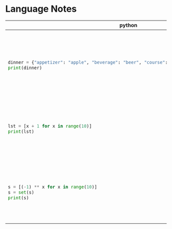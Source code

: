 # Language Notes
<table><thead><th>python</th><th>java</th></thead><tbody>
<tr>
<td>

```python

dinner = {"appetizer": "apple", "beverage": "beer", "course": "crawfish", "desert": "donut"}
print(dinner)

```

</td>
<td>

```java

        HashMap<String, String> dinner = new HashMap<>();
        dinner.put("appetizer", "apple");
        dinner.put("beverage", "beer");
        dinner.put("course", "crawfish");
        dinner.put("desert", "donut");
        for(Iterator i = dinner.entrySet().iterator(); i.hasNext();) {
            Map.Entry j = (Map.Entry)i.next();
            System.out.printf("%s: %s\t", j.getKey(), j.getValue());
        }

```

</td>
</tr>

<tr>
<td>

```python

lst = [x + 1 for x in range(10)]
print(lst)

```

</td>
<td>

```java

        ArrayList<Integer> lst = new ArrayList<>();
        for(int i = 0; i < 10; i++) {
            lst.add(i);
            lst.set(i, i + 1);
        }
        for(int i = 0; i < lst.size(); i++) {
            System.out.printf("%d\t", lst.get(i));
        }

```

</td>
</tr>

<tr>
<td>

```python

s = [(-1) ** x for x in range(10)]
s = set(s)
print(s)

```

</td>
<td>

```java

        HashSet<Integer> s = new HashSet<>();
        for(int x = 0; x < 10; x++) {
            int y = (int)Math.pow((double)-1, (double)x);
            s.add(y);
        }
        for(Iterator<Integer> i = s.iterator(); i.hasNext();) {
            Integer x = i.next();
            System.out.printf("%d\t", x);
        }

```

</td>
</tr>

